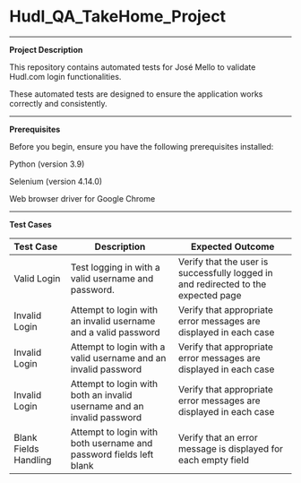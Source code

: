 # Hudl_QA_TakeHome_Project

----
 
**Project Description**

This repository contains automated tests for José Mello to validate Hudl.com login functionalities.

These automated tests are designed to ensure the application works correctly and consistently.

----------

**Prerequisites**

Before you begin, ensure you have the following prerequisites installed:

Python (version 3.9)

Selenium (version 4.14.0)

Web browser driver for Google Chrome

-------


**Test Cases**



| Test Case     | Description | Expected Outcome |
|:--------------|-------------|------------------|
| Valid Login   | Test logging in with a valid username and password.            |       Verify that the user is successfully logged in and redirected to the expected page           |
| Invalid Login | Attempt to login with an invalid username and a valid password            |       Verify that appropriate error messages are displayed in each case           |
| Invalid Login              | Attempt to login with a valid username and an invalid password            |          Verify that appropriate error messages are displayed in each case        |
| Invalid Login              | Attempt to login with both an invalid username and an invalid password                                                                          |    Verify that appropriate error messages are displayed in each case              |
| Blank Fields Handling                           | Attempt to login with both username and password fields left blank                                                                                                                                                |       Verify that an error message is displayed for each empty field                                                                            |
